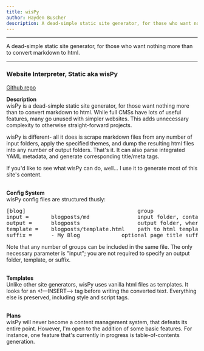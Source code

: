 ```yaml
---
title: wisPy
author: Hayden Buscher
description: A dead-simple static site generator, for those who want nothing more than to convert markdown to html.
---
```


<div class="border header">
<hr>
<p>A dead-simple static site generator, for those who want nothing more than to convert markdown to html.
</p>
<hr>
</div>

### Website Interpreter, Static aka wisPy
[Github repo](https://github.com/techno-sorcery/wisPy)

**Description**  
wisPy is a dead-simple static site generator, for those want nothing more than to convert markdown to html. While full CMSs have lots of useful features, many go unused with simpler websites. This adds unnecessary complexity to otherwise straight-forward projects. 

wisPy is different- all it does is scrape markdown files from any number of input folders, apply the specified themes, and dump the resulting html files into any number of output folders. That's it. It can also parse integrated YAML metadata, and generate corresponding title/meta tags.

If you'd like to see what wisPy can do, well... I use it to generate most of this site's content.<br><br>

**Config System**  
wisPy config files are structured thusly:

<pre>
[blog]                                   group
input =       blogposts/md               input folder, containing markdown files
output =      blogposts                  output folder, where html is stored
template =    blogposts/template.html    path to html template
suffix =      - My Blog             optional page title suffix
</pre>

Note that any number of groups can be included in the same file. The only necessary parameter is "input"; you are not required to specify an output folder, template, or suffix.<br><br>

**Templates**  
Unlike other site generators, wisPy uses vanilla html files as templates. It looks for an <!––INSERT––> tag before writing the converted text. Everything else is preserved, including style and script tags.<br><br>

**Plans**  
wisPy will never become a content management system, that defeats its entire point. However, I'm open to the addition of some basic features. For instance, one feature that's currently in progress is table-of-contents generation.
